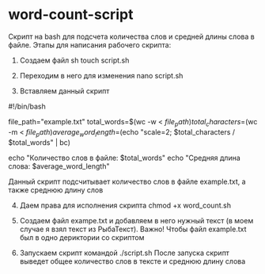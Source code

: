 # word-count-script
Скрипт на bash для подсчета количества слов и средней длины слова в файле.
Этапы для написания рабочего скрипта:
1. Создаем файл sh
   touch script.sh

2. Переходим в него для изменения
   nano script.sh

3. Вставляем данный скрипт
   
#!/bin/bash

file_path="example.txt"
total_words=$(wc -w < $file_path)
total_characters=$(wc -m < $file_path)
average_word_length=$(echo "scale=2; $total_characters / $total_words" | bc)

echo "Количество слов в файле: $total_words"
echo "Средняя длина слова: $average_word_length"

Данный скрипт подсчитывает количество слов в файле example.txt, а также среднюю длину слов

4. Даем права для исполнения скрипта
   chmod +x word_count.sh

5. Создаем файл exampe.txt и добавляем в него нужный текст (в моем случае я взял текст из РыбаТекст). Важно! Чтобы файл example.txt был в одно дериктории со скриптом

6. Запускаем скрипт командой
   ./script.sh
   После запуска скрипт выведет общее количество слов в тексте и среднюю длину слова

   

